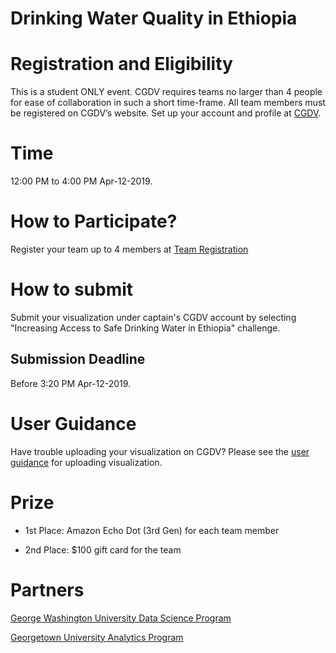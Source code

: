 # Drinking Water Quality in Ethiopia

# Registration and Eligibility

This is a student ONLY event. CGDV requires teams no larger than 4 people for ease of collaboration in such a short time-frame. All team members must be registered on CGDV’s website. Set up your account and profile at [CGDV](http://34.205.15.39:4000/authentication/signup).

# Time

12:00 PM to 4:00 PM Apr-12-2019.

# How to Participate?

Register your team up to 4 members at [Team Registration](https://forms.gle/ivGWb2EQkb5CdjSG6)

# How to submit 

Submit your visualization under captain's CGDV account by selecting "Increasing Access to Safe Drinking Water in Ethiopia" challenge.

## Submission Deadline

Before 3:20 PM Apr-12-2019.

# User Guidance

Have trouble uploading your visualization on CGDV? Please see the [user guidance](https://cgdv.github.io/userGuidance/) for uploading visualization. 

# Prize

* 1st Place: Amazon Echo Dot (3rd Gen) for each team member

* 2nd Place: $100 gift card for the team

# Partners 

[George Washington University Data Science Program](https://datasci.columbian.gwu.edu/)

[Georgetown University Analytics Program](https://analytics.georgetown.edu/)